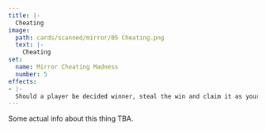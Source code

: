 ```yaml
---
title: |-
  Cheating
image: 
  path: cards/scanned/mirror/05 Cheating.png
  text: |-
    Cheating
set:
  name: Mirror Cheating Madness
  number: 5
effects: 
- |-
  Should a player be decided winner, steal the win and claim it as yours.
---
```

Some actual info about this thing TBA.
